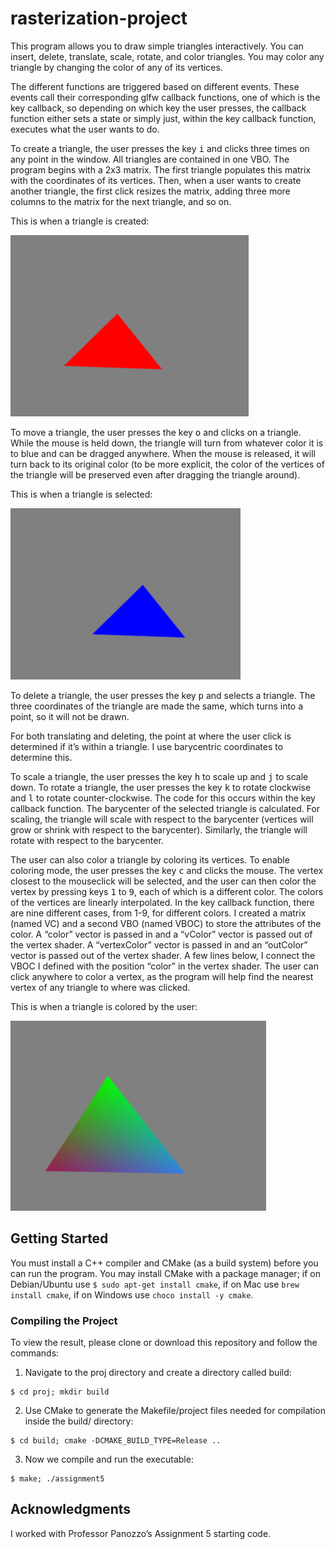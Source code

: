 # rasterization-project

This program allows you to draw simple triangles interactively. You can insert, delete, translate, scale, rotate, and color triangles. You may color any triangle by changing the color of any of its vertices.  

The different functions are triggered based on different events. These events call their corresponding glfw callback functions, one of which is the key callback, so depending on which key the user presses, the callback function either sets a state or simply just, within the key callback function, executes what the user wants to do.

To create a triangle, the user presses the key <kbd>i</kbd> and clicks three times on any point in the window. All triangles are contained in one VBO. The program begins with a 2x3 matrix. The first triangle populates this matrix with the coordinates of its vertices. Then, when a user wants to create another triangle, the first click resizes the matrix, adding three more columns to the matrix for the next triangle, and so on.

This is when a triangle is created:

![Triangle](https://github.com/nickwyl/rasterization-project/blob/master/images/triangle.png)

To move a triangle, the user presses the key <kbd>o</kbd> and clicks on a triangle. While the mouse is held down, the triangle will turn from whatever color it is to blue and can be dragged anywhere. When the mouse is released, it will turn back to its original color (to be more explicit, the color of the vertices of the triangle will be preserved even after dragging the triangle around).

This is when a triangle is selected:

![Triangle Selected](https://github.com/nickwyl/rasterization-project/blob/master/images/triangle-clicked.png)

To delete a triangle, the user presses the key <kbd>p</kbd> and selects a triangle. The three coordinates of the triangle are made the same, which turns into a point, so it will not be drawn.

For both translating and deleting, the point at where the user click is determined if it’s within a triangle. I use barycentric coordinates to determine this.

To scale a triangle, the user presses the key <kbd>h</kbd> to scale up and <kbd>j</kbd> to scale down. To rotate a triangle, the user presses the key <kbd>k</kbd> to rotate clockwise and <kbd>l</kbd> to rotate counter-clockwise.
The code for this occurs within the key callback function. The barycenter of the selected triangle is calculated. For scaling, the triangle will scale with respect to the barycenter (vertices will grow or shrink with respect to the barycenter). Similarly, the triangle will rotate with respect to the barycenter.

The user can also color a triangle by coloring its vertices. To enable coloring mode, the user presses the key <kbd>c</kbd> and clicks the mouse. The vertex closest to the mouseclick will be selected, and the user can then color the vertex by pressing keys <kbd>1</kbd> to <kbd>9</kbd>, each of which is a different color. The colors of the vertices are linearly interpolated. In the key callback function, there are nine different cases, from 1-9, for different colors. I created a matrix (named VC) and a second VBO (named VBOC) to store the attributes of the color. A “color” vector is passed in and a “vColor” vector is passed out of the vertex shader. A “vertexColor” vector is passed in and an “outColor” vector is passed out of the vertex shader. A few lines below, I connect the VBOC I defined with the position “color” in the vertex shader. The user can click anywhere to color a vertex, as the program will help find the nearest vertex of any triangle to where was clicked.

This is when a triangle is colored by the user:

![Colored Triangle](https://github.com/nickwyl/rasterization-project/blob/master/images/triangle-colored.png)


## Getting Started

You must install a C++ compiler and CMake (as a build system) before you can run the program. You may install CMake with a package manager; if on Debian/Ubuntu use ```$ sudo apt-get install cmake```, if on Mac use ```brew install cmake```, if on Windows use ```choco install -y cmake```.

### Compiling the Project

To view the result, please clone or download this repository and follow the commands:

1. Navigate to the proj directory and create a directory called build:
  ```
  $ cd proj; mkdir build
  ```
2. Use CMake to generate the Makefile/project files needed for compilation inside the build/ directory:
  ```
  $ cd build; cmake -DCMAKE_BUILD_TYPE=Release ..
  ```
3. Now we compile and run the executable: 
  ```
  $ make; ./assignment5
  ```

## Acknowledgments

I worked with Professor Panozzo’s Assignment 5 starting code.
